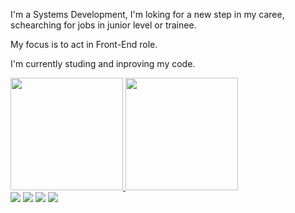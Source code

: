 I'm a Systems Development, I'm loking for a new step in my caree, schearching for jobs in junior level or trainee.

My focus is to act in Front-End role.

I'm currently studing and inproving my code.

<div>
  <a href="https://github.com/jvoliveira1">
  <img height="180em" src="https://github-readme-stats.vercel.app/api?username=jvoliveira1&show_icons=true&theme=tokyonight&include_all_commits=true&count_private=true"/>
  <img height="180em" src="https://github-readme-stats.vercel.app/api/top-langs/?username=jvoliveira1&layout=compact&langs_count=7&theme=tokyonight"/>
</div>

<div> 
  <a href="https://instagram.com/jvoliveira0" target="_blank"><img src="https://img.shields.io/badge/-Instagram-%23E4405F?style=for-the-badge&logo=instagram&logoColor=white" target="_blank"></a>
 	<a href="https://www.twitch.tv/bote_fe" target="_blank"><img src="https://img.shields.io/badge/Twitch-9146FF?style=for-the-badge&logo=twitch&logoColor=white" target="_blank"></a>
  <a href = "mailto:jvoliveira1@gmail.com"><img src="https://img.shields.io/badge/-Gmail-%23333?style=for-the-badge&logo=gmail&logoColor=white" target="_blank"></a>
  <a href="https://www.linkedin.com/in/joão-victor-ramos-oliveira-1657451b7/" target="_blank"><img src="https://img.shields.io/badge/-LinkedIn-%230077B5?style=for-the-badge&logo=linkedin&logoColor=white" target="_blank"></a>  
</div>
